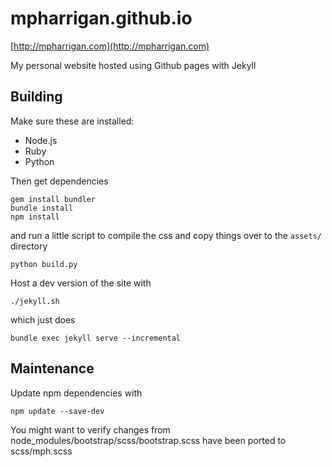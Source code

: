 mpharrigan.github.io
====================

[http://mpharrigan.com](http://mpharrigan.com)

My personal website hosted using Github pages with Jekyll

Building
--------

Make sure these are installed:

 - Node.js
 - Ruby
 - Python
 
Then get dependencies

    gem install bundler
    bundle install
    npm install
    
and run a little script to compile the css and
copy things over to the `assets/` directory

    python build.py

Host a dev version of the site with

    ./jekyll.sh
    
which just does

    bundle exec jekyll serve --incremental


Maintenance
-----------

Update npm dependencies with

    npm update --save-dev
    
You might want to verify changes from node_modules/bootstrap/scss/bootstrap.scss
have been ported to scss/mph.scss